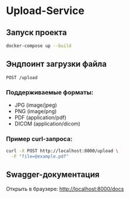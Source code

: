 # Upload-Service

## Запуск проекта
```bash
docker-compose up --build
```

## Эндпоинт загрузки файла
`POST /upload`

### Поддерживаемые форматы:
- JPG (image/jpeg)
- PNG (image/png)
- PDF (application/pdf)
- DICOM (application/dicom)

### Пример curl-запроса:
```bash
curl -X POST http://localhost:8000/upload \
  -F "file=@example.pdf"
```

## Swagger-документация
Открыть в браузере: [http://localhost:8000/docs](http://localhost:8000/docs)

